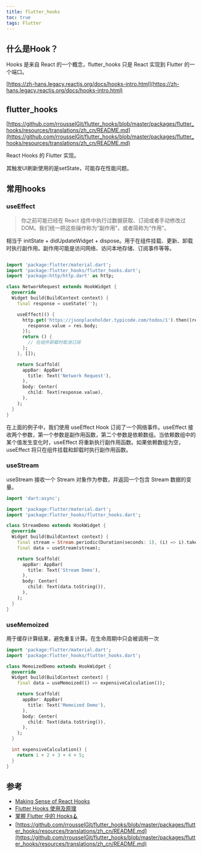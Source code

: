 ```yaml
---
title: flutter_hooks
toc: true
tags: Flutter
---
```



## 什么是Hook？

Hooks 是来自 React 的一个概念，flutter_hooks 只是 React 实现到 Flutter 的一个端口。

[https://zh-hans.legacy.reactjs.org/docs/hooks-intro.html](https://zh-hans.legacy.reactjs.org/docs/hooks-intro.html)


## flutter_hooks

[https://github.com/rrousselGit/flutter_hooks/blob/master/packages/flutter_hooks/resources/translations/zh_cn/README.md](https://github.com/rrousselGit/flutter_hooks/blob/master/packages/flutter_hooks/resources/translations/zh_cn/README.md)

React Hooks 的 Flutter 实现。

其触发UI刷新使用的是setState，可能存在性能问题。

## 常用hooks


### useEffect


> 你之前可能已经在 React 组件中执行过数据获取、订阅或者手动修改过 DOM。我们统一把这些操作称为“副作用”，或者简称为“作用”。

相当于 initState + didUpdateWidget + dispose。用于在组件挂载、更新、卸载时执行副作用。副作用可能是访问网络、访问本地存储、订阅事件等等。

```dart

import 'package:flutter/material.dart';
import 'package:flutter_hooks/flutter_hooks.dart';
import 'package:http/http.dart' as http;

class NetworkRequest extends HookWidget {
  @override
  Widget build(BuildContext context) {
    final response = useState('');

    useEffect(() {
      http.get('https://jsonplaceholder.typicode.com/todos/1').then((res) {
        response.value = res.body;
      });
      return () {
        // 在组件卸载时取消订阅
      };
    }, []);

    return Scaffold(
      appBar: AppBar(
        title: Text('Network Request'),
      ),
      body: Center(
        child: Text(response.value),
      ),
    );
  }
}


```

在上面的例子中，我们使用 useEffect Hook 订阅了一个网络事件。useEffect 接收两个参数，第一个参数是副作用函数，第二个参数是依赖数组。当依赖数组中的某个值发生变化时，useEffect 将重新执行副作用函数。如果依赖数组为空，useEffect 将只在组件挂载和卸载时执行副作用函数。


### useStream

useStream 接收一个 Stream 对象作为参数，并返回一个包含 Stream 数据的变量。

```dart
import 'dart:async';

import 'package:flutter/material.dart';
import 'package:flutter_hooks/flutter_hooks.dart';

class StreamDemo extends HookWidget {
  @override
  Widget build(BuildContext context) {
    final stream = Stream.periodic(Duration(seconds: 1), (i) => i).take(10);
    final data = useStream(stream);

    return Scaffold(
      appBar: AppBar(
        title: Text('Stream Demo'),
      ),
      body: Center(
        child: Text(data.toString()),
      ),
    );
  }
}

```

### useMemoized

用于缓存计算结果，避免重复计算。在生命周期中只会被调用一次

```dart
import 'package:flutter/material.dart';
import 'package:flutter_hooks/flutter_hooks.dart';

class MemoizedDemo extends HookWidget {
  @override
  Widget build(BuildContext context) {
    final data = useMemoized(() => expensiveCalculation());

    return Scaffold(
      appBar: AppBar(
        title: Text('Memoized Demo'),
      ),
      body: Center(
        child: Text(data.toString()),
      ),
    );
  }

  int expensiveCalculation() {
    return 1 + 2 + 3 + 4 + 5;
  }
}


```



## 参考

- [Making Sense of React Hooks](https://medium.com/@dan_abramov/making-sense-of-react-hooks-fdbde8803889)
- [Flutter Hooks 使用及原理](https://juejin.cn/post/6854573214732025870)
- [掌握 Flutter 中的 Hooks🪝](https://tehub.com/a/c0VpgkJsuX)
- [https://github.com/rrousselGit/flutter_hooks/blob/master/packages/flutter_hooks/resources/translations/zh_cn/README.md](https://github.com/rrousselGit/flutter_hooks/blob/master/packages/flutter_hooks/resources/translations/zh_cn/README.md)